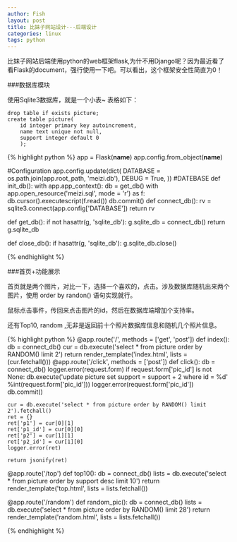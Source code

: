```yaml
---
author: Fish
layout: post
title: 比妹子网站设计---后端设计 
categories: linux 
tags: python 
---
```

比妹子网站后端使用python的web框架flask,为什不用Django呢？因为最近看了看Flask的document，强行使用一下吧。可以看出，这个框架安全性简直为0！


###数据库模块

使用Sqlite3数据库，就是一个小表~ 表格如下：

    
    drop table if exists picture;
    create table picture(
        id integer primary key autoincrement,
        name text unique not null,
        support integer default 0
        );

<!--more-->
{% highlight python %}
app = Flask(__name__)
app.config.from_object(__name__)

#Configuration
app.config.update(dict(
    DATABASE = os.path.join(app.root_path, 'meizi.db'),
    DEBUG = True,
))
#DATEBASE
def init_db():
    with app.app_context():
        db = get_db()
        with app.open_resource('meizi.sql', mode = 'r') as f:
            db.cursor().executescript(f.read())
        db.commit()
def connect_db():
    rv = sqlite3.connect(app.config['DATABASE'])
    return rv

def get_db():
    if not hasattr(g, 'sqlite_db'):
        g.sqlite_db = connect_db()
    return g.sqlite_db

def close_db():
    if hasattr(g, 'sqlite_db'):
        g.sqlite_db.close()

{% endhighlight %}


###首页+功能展示

首页就是两个图片，对比一下，选择一个喜欢的，点击。涉及数据库随机出来两个图片，使用 order by randon() 语句实现就行。


鼠标点击事件，传回来点击图片的id，然后在数据库端增加个支持率。


还有Top10, random ,无非是返回前十个照片数据库信息和随机几个照片信息。

{% highlight python %}
@app.route('/', methods = ['get', 'post'])
def index():
    db = connect_db()
    cur = db.execute('select * from picture order by RANDOM() limit 2') 
    return render_template('index.html', lists = (cur.fetchall()))
@app.route('/click', methods = ['post'])
def click():
    db = connect_db()
    logger.error(request.form)
    if request.form['pic_id'] is not None:
        db.execute('update picture set support = support + 2 where id = %d' \
                    %int(request.form['pic_id']))
        logger.error(request.form['pic_id'])
    db.commit()

    cur = db.execute('select * from picture order by RANDOM() limit 2').fetchall()
    ret = {}
    ret['p1'] = cur[0][1]
    ret['p1_id'] = cur[0][0]
    ret['p2'] = cur[1][1]
    ret['p2_id'] = cur[1][0]
    logger.error(ret)

    return jsonify(ret)
@app.route('/top')
def top10():
    db = connect_db()
    lists = db.execute('select * from picture order by support desc limit 10')
    return render_template('top.html', lists = lists.fetchall())
    
@app.route('/random')
def random_pic():
    db = connect_db()
    lists = db.execute('select * from picture order by RANDOM() limit 28')
    return render_template('random.html', lists = lists.fetchall())

{% endhighlight %}
